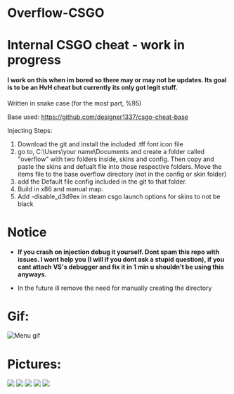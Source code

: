 # Overflow-CSGO
# Internal CSGO cheat - work in progress
#### I work on this when im bored so there may or may not be updates. Its goal is to be an HvH cheat but currently its only got legit stuff.

Written in snake case (for the most part, %95)

Base used:
https://github.com/designer1337/csgo-cheat-base

Injecting Steps:
1. Download the git and install the included .tff font icon file
2. go to, C:\Users\your name\Documents and create a folder called "overflow" with two folders inside, skins and config. Then copy and paste the skins and defualt file into those respective folders. Move the items file to the base overflow directory (not in the config or skin folder)
3. add the Default file config included in the git to that folder.
4. Build in x86 and manual map.
5. Add -disable_d3d9ex in steam csgo launch options for skins to not be black

# Notice
- **If you crash on injection debug it yourself. Dont spam this repo with issues. I wont help you (I will if you dont ask a stupid question), if you cant attach VS's debugger and fix it in 1 min u shouldn't be using this anyways.**

- In the future ill remove the need for manually creating the directory 

# Gif:
![Menu gif](gif.gif)

# Pictures:

<img src="https://i.gyazo.com/3c45db1361a6a27d6d7a468f83b4297f.jpg"/>  
<img src="https://i.gyazo.com/5ec3f752cdb154191da8faa4b80ccfd3.jpg"/>
<img src="https://i.gyazo.com/fbd7d26ed8d209f959ac3f19ef8fe852.jpg"/>
<img src="https://i.gyazo.com/be5ea6aa4bd5a1441923c0c93ff2ebe4.jpg"/>
<img src="https://i.gyazo.com/ea68694dbc8511810c0b008a18e5dd40.jpg"/>
